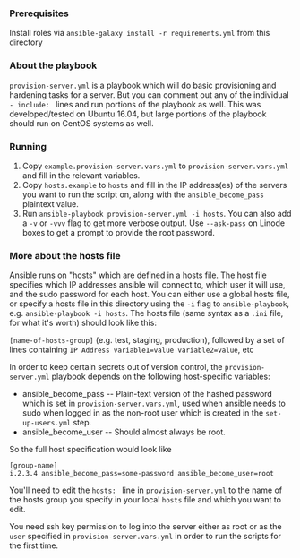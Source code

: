 ### Prerequisites

Install roles via `ansible-galaxy install -r requirements.yml` from this directory

### About the playbook

`provision-server.yml` is a playbook which will do basic provisioning and hardening tasks for a server. But you can comment out any of the individual `- include: ` lines and run portions of the playbook as well. This was developed/tested on Ubuntu 16.04, but large portions of the playbook should run on CentOS systems as well.

### Running

1. Copy `example.provision-server.vars.yml` to `provision-server.vars.yml` and fill in the relevant variables.
2. Copy `hosts.example` to `hosts` and fill in the IP address(es) of the servers you want to run the script on, along with the `ansible_become_pass` plaintext value.
3. Run `ansible-playbook provision-server.yml -i hosts`. You can also add a `-v` or `-vvv` flag to get more verbose output. Use `--ask-pass` on Linode boxes to get a prompt to provide the root password.

### More about the hosts file

Ansible runs on "hosts" which are defined in a hosts file. The host file specifies which IP addresses ansible will connect to, which user it will use, and the sudo password for each host. You can either use a global hosts file, or specify a hosts file in this directory using the `-i` flag to `ansible-playbook`, e.g. `ansible-playbook -i hosts`. The hosts file (same syntax as a `.ini` file, for what it's worth) should look like this:

`[name-of-hosts-group]` (e.g. test, staging, production), followed by a set of lines containing
`IP Address variable1=value variable2=value`, etc

In order to keep certain secrets out of version control, the `provision-server.yml` playbook depends on the following host-specific variables:

* ansible_become_pass -- Plain-text version of the hashed password which is set in `provision-server.vars.yml`, used when ansible needs to sudo when logged in as the non-root user which is created in the `set-up-users.yml` step.
* ansible_become_user -- Should almost always be root.

So the full host specification would look like
```
[group-name]
i.2.3.4 ansible_become_pass=some-password ansible_become_user=root
```

You'll need to edit the `hosts: ` line in `provision-server.yml` to the name of the hosts group you specify in your local `hosts` file and which you want to edit.

You need ssh key permission to log into the server either as root or as the `user` specified in `provision-server.vars.yml` in order to run the scripts for the first time.
